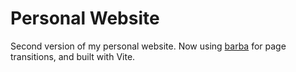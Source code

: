 # Personal Website

Second version of my personal website. Now using [barba](https://barba.js.org/) for page transitions, and built with Vite.
